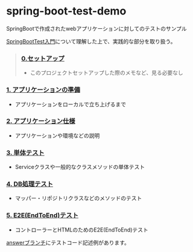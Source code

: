 # spring-boot-test-demo

SpringBootで作成されたwebアプリケーションに対してのテストのサンプル

[SpringBootTest入門](https://www.slideshare.net/techblogyahoo/springboottest)について理解した上で、実践的な部分を取り扱う。

> ### [0.セットアップ](docs/setup.md)
>  - このプロジェクトセットアップした際のメモなど、見る必要なし

### [1. アプリケーションの準備](docs/ready.md)
 - アプリケーションをローカルで立ち上げるまで

### [2. アプリケーション仕様](docs/system.md)
 - アプリケーションや環境などの説明
 
### [3. 単体テスト](docs/test_unit.md)
 - Serviceクラスや一般的なクラスメソッドの単体テスト
 
### [4. DB処理テスト](docs/test_db.md)
 - マッパー・リポジトリクラスなどのメソッドのテスト
 
### [5. E2E(EndToEnd)テスト](docs/test_e2e.md)
 - コントローラーとHTMLのためのE2E(EndToEnd)テスト


[answerブランチ](https://github.com/inosy22/spring-boot-test-demo/tree/answer/src/test/java/com/example/springboottestdemo)にテストコード記述例があります。
